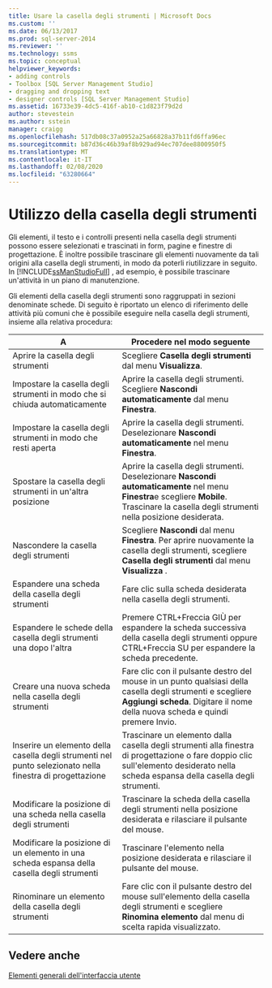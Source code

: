 ```yaml
---
title: Usare la casella degli strumenti | Microsoft Docs
ms.custom: ''
ms.date: 06/13/2017
ms.prod: sql-server-2014
ms.reviewer: ''
ms.technology: ssms
ms.topic: conceptual
helpviewer_keywords:
- adding controls
- Toolbox [SQL Server Management Studio]
- dragging and dropping text
- designer controls [SQL Server Management Studio]
ms.assetid: 16733e39-4dc5-416f-ab10-c1d823f79d2d
author: stevestein
ms.author: sstein
manager: craigg
ms.openlocfilehash: 517db08c37a0952a25a66828a37b11fd6ffa96ec
ms.sourcegitcommit: b87d36c46b39af8b929ad94ec707dee8800950f5
ms.translationtype: MT
ms.contentlocale: it-IT
ms.lasthandoff: 02/08/2020
ms.locfileid: "63280664"
---
```

# <a name="use-the-toolbox"></a>Utilizzo della casella degli strumenti
  Gli elementi, il testo e i controlli presenti nella casella degli strumenti possono essere selezionati e trascinati in form, pagine e finestre di progettazione. È inoltre possibile trascinare gli elementi nuovamente da tali origini alla casella degli strumenti, in modo da poterli riutilizzare in seguito. In [!INCLUDE[ssManStudioFull](../includes/ssmanstudiofull-md.md)] , ad esempio, è possibile trascinare un'attività in un piano di manutenzione.  
  
 Gli elementi della casella degli strumenti sono raggruppati in sezioni denominate schede. Di seguito è riportato un elenco di riferimento delle attività più comuni che è possibile eseguire nella casella degli strumenti, insieme alla relativa procedura:  
  
|A|Procedere nel modo seguente|  
|--------|-------------|  
|Aprire la casella degli strumenti|Scegliere **Casella degli strumenti** dal menu **Visualizza**.|  
|Impostare la casella degli strumenti in modo che si chiuda automaticamente|Aprire la casella degli strumenti. Scegliere **Nascondi automaticamente** dal menu **Finestra**.|  
|Impostare la casella degli strumenti in modo che resti aperta|Aprire la casella degli strumenti. Deselezionare **Nascondi automaticamente** nel menu **Finestra**.|  
|Spostare la casella degli strumenti in un'altra posizione|Aprire la casella degli strumenti. Deselezionare **Nascondi automaticamente** nel menu **Finestra**e scegliere **Mobile**. Trascinare la casella degli strumenti nella posizione desiderata.|  
|Nascondere la casella degli strumenti|Scegliere **Nascondi** dal menu **Finestra**. Per aprire nuovamente la casella degli strumenti, scegliere **Casella degli strumenti** dal menu **Visualizza** .|  
|Espandere una scheda della casella degli strumenti|Fare clic sulla scheda desiderata nella casella degli strumenti.|  
|Espandere le schede della casella degli strumenti una dopo l'altra|Premere CTRL+Freccia GIÙ per espandere la scheda successiva della casella degli strumenti oppure CTRL+Freccia SU per espandere la scheda precedente.|  
|Creare una nuova scheda nella casella degli strumenti|Fare clic con il pulsante destro del mouse in un punto qualsiasi della casella degli strumenti e scegliere **Aggiungi scheda**. Digitare il nome della nuova scheda e quindi premere Invio.|  
|Inserire un elemento della casella degli strumenti nel punto selezionato nella finestra di progettazione|Trascinare un elemento dalla casella degli strumenti alla finestra di progettazione o fare doppio clic sull'elemento desiderato nella scheda espansa della casella degli strumenti.|  
|Modificare la posizione di una scheda nella casella degli strumenti|Trascinare la scheda della casella degli strumenti nella posizione desiderata e rilasciare il pulsante del mouse.|  
|Modificare la posizione di un elemento in una scheda espansa della casella degli strumenti|Trascinare l'elemento nella posizione desiderata e rilasciare il pulsante del mouse.|  
|Rinominare un elemento della casella degli strumenti|Fare clic con il pulsante destro del mouse sull'elemento della casella degli strumenti e scegliere **Rinomina elemento** dal menu di scelta rapida visualizzato.|  
  
## <a name="see-also"></a>Vedere anche  
 [Elementi generali dell'interfaccia utente](general-user-interface-elements.md)  
  
  
